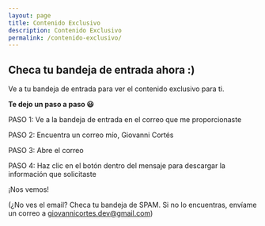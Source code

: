 ```yaml
---
layout: page
title: Contenido Exclusivo
description: Contenido Exclusivo
permalink: /contenido-exclusivo/
---
```


## Checa tu bandeja de entrada ahora :)

Ve a tu bandeja de entrada para ver el contenido exclusivo para ti.

**Te dejo un paso a paso 😃**

PASO 1: Ve a la bandeja de entrada en el correo que me proporcionaste

PASO 2: Encuentra un correo mío, Giovanni Cortés

PASO 3: Abre el correo

PASO 4: Haz clic en el botón dentro del mensaje para descargar la información que solicitaste

¡Nos vemos!

(¿No ves el email? Checa tu bandeja de SPAM. Si no lo encuentras, envíame un correo a giovannicortes.dev@gmail.com)